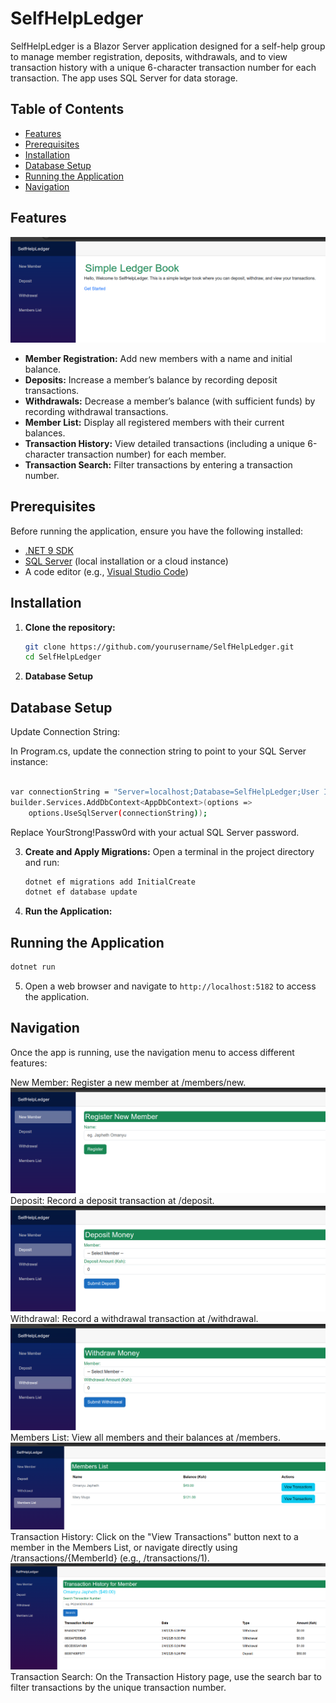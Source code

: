 # SelfHelpLedger

SelfHelpLedger is a Blazor Server application designed for a self-help group to manage member registration, deposits, withdrawals, and to view transaction history with a unique 6-character transaction number for each transaction. The app uses SQL Server for data storage.

## Table of Contents

- [Features](#features)
- [Prerequisites](#prerequisites)
- [Installation](#installation)
- [Database Setup](#database-setup)
- [Running the Application](#running-the-application)
- [Navigation](#navigation)

## Features
![alt text](image.png)
- **Member Registration:** Add new members with a name and initial balance.
- **Deposits:** Increase a member’s balance by recording deposit transactions.
- **Withdrawals:** Decrease a member’s balance (with sufficient funds) by recording withdrawal transactions.
- **Member List:** Display all registered members with their current balances.
- **Transaction History:** View detailed transactions (including a unique 6-character transaction number) for each member.
- **Transaction Search:** Filter transactions by entering a transaction number.

## Prerequisites

Before running the application, ensure you have the following installed:

- [.NET 9 SDK](https://dotnet.microsoft.com/download/dotnet/9.0)
- [SQL Server](https://www.microsoft.com/en-us/sql-server/sql-server-downloads) (local installation or a cloud instance)
- A code editor (e.g., [Visual Studio Code](https://code.visualstudio.com/))

## Installation

1. **Clone the repository:**

   ```bash
   git clone https://github.com/yourusername/SelfHelpLedger.git
   cd SelfHelpLedger

2. **Database Setup**
## Database Setup
Update Connection String:

In Program.cs, update the connection string to point to your SQL Server instance:
```bash

var connectionString = "Server=localhost;Database=SelfHelpLedger;User Id=sa;Password=YourStrong!Passw0rd;TrustServerCertificate=True;";
builder.Services.AddDbContext<AppDbContext>(options =>
    options.UseSqlServer(connectionString));
```
Replace YourStrong!Passw0rd with your actual SQL Server password.

3. **Create and Apply Migrations:**
Open a terminal in the project directory and run:

   ```bash
   dotnet ef migrations add InitialCreate
   dotnet ef database update

   ```

4. **Run the Application:**
## Running the Application
   ```bash
   dotnet run  
   ```

5. Open a web browser and navigate to `http://localhost:5182` to access the application.

## Navigation
Once the app is running, use the navigation menu to access different features:

New Member:
Register a new member at /members/new.
![alt text](image-1.png)
Deposit:
Record a deposit transaction at /deposit.
![alt text](image-2.png)
Withdrawal:
Record a withdrawal transaction at /withdrawal.
![alt text](image-3.png)
Members List:
View all members and their balances at /members.
![alt text](image-4.png)
Transaction History:
Click on the "View Transactions" button next to a member in the Members List, or navigate directly using /transactions/{MemberId} (e.g., /transactions/1).
![alt text](image-5.png)
Transaction Search:
On the Transaction History page, use the search bar to filter transactions by the unique transaction number.